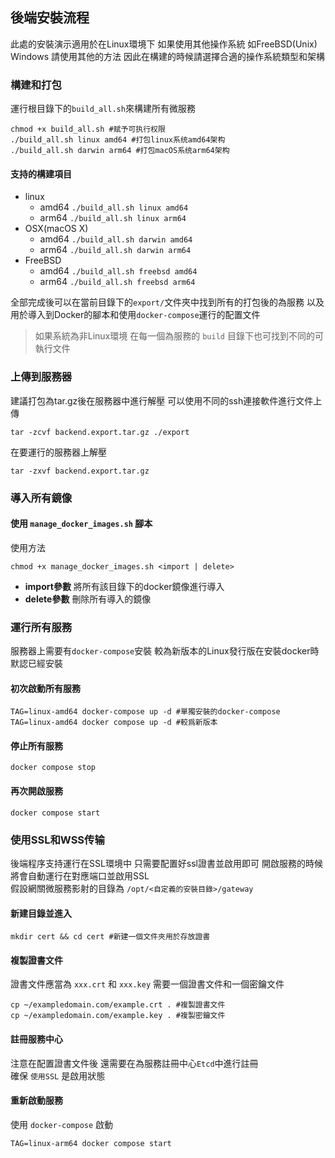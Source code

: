 ## 後端安裝流程

此處的安裝演示適用於在Linux環境下 如果使用其他操作系統 如FreeBSD(Unix) Windows 請使用其他的方法 因此在構建的時候請選擇合適的操作系統類型和架構

### 構建和打包
運行根目錄下的`build_all.sh`來構建所有微服務
```shell
chmod +x build_all.sh #赋予可执行权限
./build_all.sh linux amd64 #打包linux系统amd64架构
./build_all.sh darwin arm64 #打包macOS系统arm64架构
```
#### 支持的構建項目
- linux
    - amd64 `./build_all.sh linux amd64`
    - arm64 `./build_all.sh linux arm64`
- OSX(macOS X)
    - amd64 `./build_all.sh darwin amd64`
    - arm64 `./build_all.sh darwin arm64`
- FreeBSD
    - amd64 `./build_all.sh freebsd amd64`
    - arm64 `./build_all.sh freebsd arm64`

全部完成後可以在當前目錄下的`export/`文件夾中找到所有的打包後的為服務 以及用於導入到Docker的腳本和使用`docker-compose`運行的配置文件
> 如果系統為非Linux環境 在每一個為服務的 `build` 目錄下也可找到不同的可執行文件

### 上傳到服務器
建議打包為tar.gz後在服務器中進行解壓 可以使用不同的ssh連接軟件進行文件上傳
```shell
tar -zcvf backend.export.tar.gz ./export
```
在要運行的服務器上解壓
```shell
tar -zxvf backend.export.tar.gz
```

### 導入所有鏡像
#### 使用 `manage_docker_images.sh` 腳本
使用方法
```shell
chmod +x manage_docker_images.sh <import | delete>
```
- **import參數** 將所有該目錄下的docker鏡像進行導入
- **delete參數** 刪除所有導入的鏡像

### 運行所有服務
服務器上需要有`docker-compose`安裝 較為新版本的Linux發行版在安裝docker時默認已經安裝
#### 初次啟動所有服務
```shell
TAG=linux-amd64 docker-compose up -d #單獨安裝的docker-compose
TAG=linux-amd64 docker compose up -d #較爲新版本
```
#### 停止所有服務
```shell
docker compose stop
```
#### 再次開啟服務
```shell
docker compose start
```

### 使用SSL和WSS传输
後端程序支持運行在SSL環境中 只需要配置好ssl證書並啟用即可 開啟服務的時候將會自動運行在對應端口並啟用SSL  
假設網關微服務影射的目錄為 `/opt/<自定義的安裝目錄>/gateway`

#### 新建目錄並進入
```shell
mkdir cert && cd cert #新建一個文件夾用於存放證書
```
#### 複製證書文件 
證書文件應當為 `xxx.crt` 和 `xxx.key` 需要一個證書文件和一個密鑰文件
```shell
cp ~/exampledomain.com/example.crt . #複製證書文件
cp ~/exampledomain.com/example.key . #複製密鑰文件
```
#### 註冊服務中心
注意在配置證書文件後 還需要在為服務註冊中心`Etcd`中進行註冊  
確保 `使用SSL` 是啟用狀態
#### 重新啟動服務
使用 `docker-compose` 啟動
```shell
TAG=linux-arm64 docker compose start
```